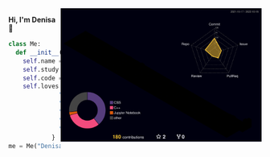 <img align = "right" src="./profile-3d-contrib/profile-night-rainbow.svg " width="400">

**Hi, I'm Denisa** 👋

```python
class Me:
  def __init__(self, name):
    self.name = name
    self.study = "high school"
    self.code = [ "C++", "Python", "Latex", "..." ],
    self.loves = { 
              "├ STEM": ["Physics", "Quantum", "Math"],
              "├ langs": ["hi", "hallo", "hæ", "hola"], 
              "├ travelling": True,
              "├ reading": True,
              "╰─λ": and_more()
            }
me = Me("Denisa")
```

<!--
**DenVitko/DenVitko** is a ✨ _special_ ✨ repository because its `README.md` (this file) appears on your GitHub profile.

Here are some ideas to get you started:

- 🔭 I’m currently working on ...
- 🌱 I’m currently learning ...
- 👯 I’m looking to collaborate on ...
- 🤔 I’m looking for help with ...
- 💬 Ask me about ...
- 📫 How to reach me: ...
- 😄 Pronouns: ...
- ⚡ Fun fact: ...
-->
